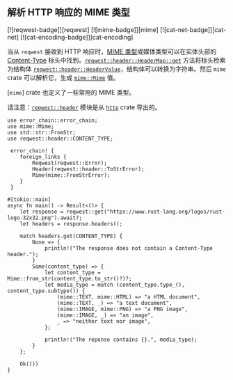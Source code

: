 ## 解析 HTTP 响应的 MIME 类型

<!--
> [web/mime/request.md](https://github.com/rust-lang-nursery/rust-cookbook/blob/master/src/web/mime/request.md)
> <br />
> commit dd4efa8dcd8e611326caa01c08db8f227aa909d6 - 2020.06.07
-->

[![reqwest-badge]][reqwest] [![mime-badge]][mime] [![cat-net-badge]][cat-net] [![cat-encoding-badge]][cat-encoding]

当从 `reqwest` 接收到 HTTP 响应时，[MIME 类型][MIME type]或媒体类型可以在实体头部的 [Content-Type] 标头中找到。[`reqwest::header::HeaderMap::get`] 方法将标头检索为结构体 [`reqwest::header::HeaderValue`]，结构体可以转换为字符串。然后 `mime` crate 可以解析它，生成 [`mime::Mime`] 值。

[`mime`] crate 也定义了一些常用的 MIME 类型。

请注意：[`reqwest::header`] 模块是从 [`http`] crate 导出的。

```rust,edition2018,no_run
use error_chain::error_chain;
use mime::Mime;
use std::str::FromStr;
use reqwest::header::CONTENT_TYPE;

 error_chain! {
    foreign_links {
        Reqwest(reqwest::Error);
        Header(reqwest::header::ToStrError);
        Mime(mime::FromStrError);
    }
 }

#[tokio::main]
async fn main() -> Result<()> {
    let response = reqwest::get("https://www.rust-lang.org/logos/rust-logo-32x32.png").await?;
    let headers = response.headers();

    match headers.get(CONTENT_TYPE) {
        None => {
            println!("The response does not contain a Content-Type header.");
        }
        Some(content_type) => {
            let content_type = Mime::from_str(content_type.to_str()?)?;
            let media_type = match (content_type.type_(), content_type.subtype()) {
                (mime::TEXT, mime::HTML) => "a HTML document",
                (mime::TEXT, _) => "a text document",
                (mime::IMAGE, mime::PNG) => "a PNG image",
                (mime::IMAGE, _) => "an image",
                _ => "neither text nor image",
            };

            println!("The reponse contains {}.", media_type);
        }
    };

    Ok(())
}
```

[`http`]: https://docs.rs/http/*/http/
[`mime::Mime`]: https://docs.rs/mime/*/mime/struct.Mime.html
[`reqwest::header::HeaderMap::get`]: https://docs.rs/reqwest/*/reqwest/header/struct.HeaderMap.html#method.get
[`reqwest::header::HeaderValue`]: https://docs.rs/reqwest/*/reqwest/header/struct.HeaderValue.html
[`reqwest::header`]: https://docs.rs/reqwest/*/reqwest/header/index.html

[Content-Type]: https://developer.mozilla.org/zh-CN/docs/Web/HTTP/Headers/Content-Type
[MIME type]: https://developer.mozilla.org/zh-CN/docs/Web/HTTP/Basics_of_HTTP/MIME_types